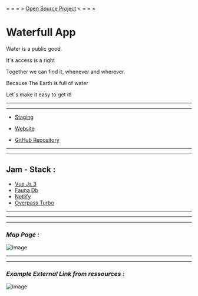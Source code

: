 = = = > [Open Source Project](https://github.com/users/WaterfullApp/projects/1) < = = =

# Waterfull App

Water is a public good.

It´s access is a right

Together we can find it,
whenever and wherever.

Because The Earth is full of water

Let´s make it easy to get it!

---

---
- [Staging](https://staging--waterfull-v-2.netlify.app/)

- [Website](https://waterfull-v-2.netlify.app/)

- [GitHub Repository](https://github.com/WaterfullApp/waterfull)



---

---

## Jam - Stack : 

- [Vue Js 3](https://vuejs.org/)
- [Fauna Db](https://fauna.com/)
- [Netlify](https://www.netlify.com/)
- [Overpass Turbo](https://overpass-turbo.eu/)

---

---

---


### **_Map Page :_** 
![Image](https://github.com/user-attachments/assets/ecb0dd8e-6152-4f81-a396-df3c2bc68ce3)

---

---




### **_Example External Link from ressources :_** 
![Image](https://github.com/user-attachments/assets/c06740fd-d11f-41b8-b30e-677f5f00a746)

